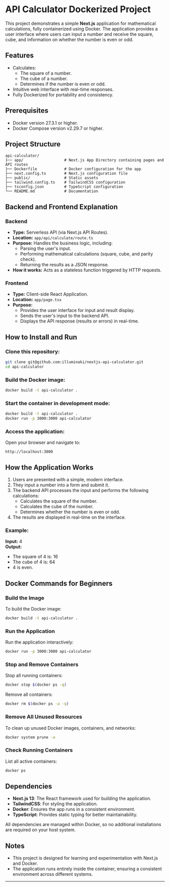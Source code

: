 # API Calculator Dockerized Project

This project demonstrates a simple **Next.js** application for mathematical calculations, fully containerized using Docker. The application provides a user interface where users can input a number and receive the square, cube, and information on whether the number is even or odd.

## Features

- Calculates:
  - The square of a number.
  - The cube of a number.
  - Determines if the number is even or odd.
- Intuitive web interface with real-time responses.
- Fully Dockerized for portability and consistency.

## Prerequisites

- Docker version 27.3.1 or higher.
- Docker Compose version v2.29.7 or higher.

## Project Structure

```
api-calculator/
├── app/                  # Next.js App Directory containing pages and API routes
├── Dockerfile            # Docker configuration for the app
├── next.config.ts        # Next.js configuration file
├── public/               # Static assets
├── tailwind.config.ts    # TailwindCSS configuration
├── tsconfig.json         # TypeScript configuration
└── README.md             # Documentation
```

## Backend and Frontend Explanation

### Backend
- **Type:** Serverless API (via Next.js API Routes).
- **Location:** `app/api/calculate/route.ts`
- **Purpose:** Handles the business logic, including:
  - Parsing the user's input.
  - Performing mathematical calculations (square, cube, and parity check).
  - Returning the results as a JSON response.
- **How it works:** Acts as a stateless function triggered by HTTP requests.

### Frontend
- **Type:** Client-side React Application.
- **Location:** `app/page.tsx`
- **Purpose:**
  - Provides the user interface for input and result display.
  - Sends the user's input to the backend API.
  - Displays the API response (results or errors) in real-time.

## How to Install and Run

### Clone this repository:

```bash
git clone git@github.com:illuminaki/nextjs-api-calculator.git
cd api-calculator
```

### Build the Docker image:

```bash
docker build -t api-calculator .
```

### Start the container in development mode:

```bash
docker build -t api-calculator .
docker run -p 3000:3000 api-calculator
```

### Access the application:

Open your browser and navigate to:

```
http://localhost:3000
```

## How the Application Works

1. Users are presented with a simple, modern interface.
2. They input a number into a form and submit it.
3. The backend API processes the input and performs the following calculations:
   - Calculates the square of the number.
   - Calculates the cube of the number.
   - Determines whether the number is even or odd.
4. The results are displayed in real-time on the interface.

### Example:

**Input:** 4  
**Output:**
- The square of 4 is: 16
- The cube of 4 is: 64
- 4 is even.

## Docker Commands for Beginners

### Build the Image

To build the Docker image:

```bash
docker build -t api-calculator .
```

### Run the Application

Run the application interactively:

```bash
docker run -p 3000:3000 api-calculator
```

### Stop and Remove Containers

Stop all running containers:

```bash
docker stop $(docker ps -q)
```

Remove all containers:

```bash
docker rm $(docker ps -a -q)
```

### Remove All Unused Resources

To clean up unused Docker images, containers, and networks:

```bash
docker system prune -a
```

### Check Running Containers

List all active containers:

```bash
docker ps
```

## Dependencies

- **Next.js 13**: The React framework used for building the application.
- **TailwindCSS**: For styling the application.
- **Docker**: Ensures the app runs in a consistent environment.
- **TypeScript**: Provides static typing for better maintainability.

All dependencies are managed within Docker, so no additional installations are required on your host system.

## Notes

- This project is designed for learning and experimentation with Next.js and Docker.
- The application runs entirely inside the container, ensuring a consistent environment across different systems.
---

